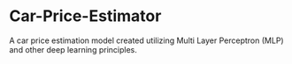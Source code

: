 # Car-Price-Estimator
A car price estimation model created utilizing Multi Layer Perceptron (MLP) and other deep learning principles. 
